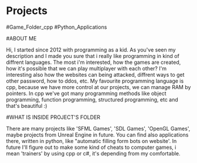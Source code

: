 # Projects
#Game_Folder_cpp
#Python_Applications

#ABOUT ME

Hi, I started since 2012 with programming as a kid. As you've seen my description and I made you sure that i really like programming in kind of diffrent languages.
The most i'm interested, how the games are created, how it's possible that we can play multiplayer with each other?
I'm interesting also how the websites can being attacked, diffrent ways to get other password, how to ddos, etc.
My favourite programming language is cpp, because we have more control at our projects, we can manage RAM by pointers.
In cpp we've got many programming methods like object programming, function programming, structured programming, etc and that's beautiful :)

#WHAT IS INSIDE PROJECT'S FOLDER

There are many projects like 'SFML Games', 'SDL Games', 'OpenGL Games', maybe projects from Unreal Engine in future.
You can find also applications there, written in python, like "automatic filling form bots on website'.
In future I'll figure out to make some kind of cheats to computer games, i mean 'trainers' by using cpp or c#, it's depending from my comfortable.

